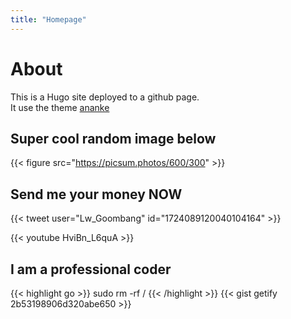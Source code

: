 ```yaml
---
title: "Homepage"
---
```


# About

This is a Hugo site deployed to a github page.  
It use the theme [ananke](https://github.com/theNewDynamic/gohugo-theme-ananke)

## Super cool random image below

{{< figure src="https://picsum.photos/600/300" >}}

## Send me your money NOW

{{< tweet user="Lw_Goombang" id="1724089120040104164" >}}

{{< youtube HviBn_L6quA >}}

## I am a professional coder

{{< highlight go >}} sudo rm -rf / {{< /highlight >}}
{{< gist getify 2b53198906d320abe650 >}}


